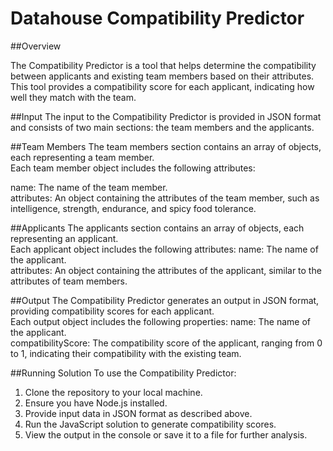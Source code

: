 # Datahouse Compatibility Predictor

##Overview

The Compatibility Predictor is a tool that helps determine the compatibility between applicants and existing team members based on their attributes. This tool provides a compatibility score for each applicant, indicating how well they match with the team.

##Input
The input to the Compatibility Predictor is provided in JSON format and consists of two main sections: the team members and the applicants.

##Team Members
The team members section contains an array of objects, each representing a team member. <br>
Each team member object includes the following attributes:

name: The name of the team member. 
<br>
attributes: An object containing the attributes of the team member, such as intelligence, strength, endurance, and spicy food tolerance.

##Applicants
The applicants section contains an array of objects, each representing an applicant. <br> 
Each applicant object includes the following attributes:
name: The name of the applicant. <br>
attributes: An object containing the attributes of the applicant, similar to the attributes of team members.

##Output
The Compatibility Predictor generates an output in JSON format, providing compatibility scores for each applicant. <br> 
Each output object includes the following properties:
name: The name of the applicant. <br>
compatibilityScore: The compatibility score of the applicant, ranging from 0 to 1, indicating their compatibility with the existing team.

##Running Solution
To use the Compatibility Predictor:

1) Clone the repository to your local machine. <br>
2) Ensure you have Node.js installed. <br>
3) Provide input data in JSON format as described above. <br>
4) Run the JavaScript solution to generate compatibility scores. <br>
5) View the output in the console or save it to a file for further analysis.
